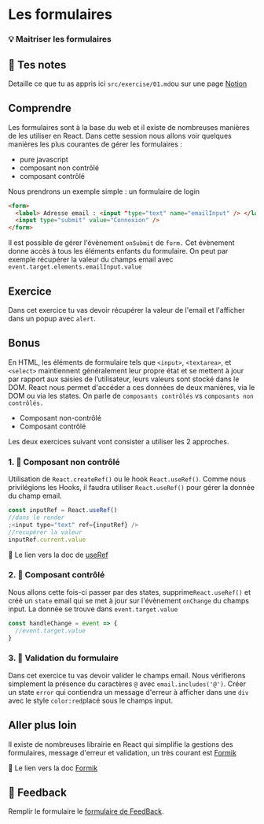 # Les formulaires

### 💡 Maitriser les formulaires

## 📝 Tes notes

Detaille ce que tu as appris ici
`src/exercise/01.md`ou sur une page [Notion](https://go.mikecodeur.com/course-notes-template)

## Comprendre

Les formulaires sont à la base du web et il existe de nombreuses manières de les
utiliser en React. Dans cette session nous allons voir quelques manières les
plus courantes de gérer les formulaires :

- pure javascript
- composant non contrôlé
- composant contrôlé

Nous prendrons un exemple simple : un formulaire de login

```html
<form>
  <label> Adresse email : <input "type="text" name="emailInput" /> </label>
  <input type="submit" value="Connexion" />
</form>
```

Il est possible de gérer l'évènement `onSubmit` de `form.` Cet évènement donne
accès à tous les éléments enfants du formulaire. On peut par exemple récupérer
la valeur du champs email avec `event.target.elements.emailInput.value`

## Exercice

Dans cet exercice tu vas devoir récupérer la valeur de l'email et l'afficher
dans un popup avec `alert`.

## Bonus

En HTML, les éléments de formulaire tels que `<input>`, `<textarea>`, et
`<select>` maintiennent généralement leur propre état et se mettent à jour par
rapport aux saisies de l’utilisateur, leurs valeurs sont stocké dans le DOM.
React nous permet d'accéder a ces données de deux manières, via le DOM ou via
les states. On parle de `composants contrôlés` vs `composants non contrôlés.`

- Composant non-contrôlé
- Composant contrôlé

Les deux exercices suivant vont consister a utiliser les 2 approches.

### 1. 🚀 Composant non contrôlé

Utilisation de `React.createRef()` ou le hook `React.useRef()`. Comme nous
privilégions les Hooks, il faudra utiliser `React.useRef()` pour gérer la donnée
du champ email.

```jsx
const inputRef = React.useRef()
//dans le render
;<input type="text" ref={inputRef} />
//recupérer la valeur
inputRef.current.value
```

📑 Le lien vers la doc de
[useRef](https://fr.reactjs.org/docs/hooks-reference.html#useref)

### 2. 🚀 Composant contrôlé

Nous allons cette fois-ci passer par des states, supprime`React.useRef()` et
créé un `state` email qui se met à jour sur l'évènement `onChange` du champs
input. La donnée se trouve dans `event.target.value`

```jsx
const handleChange = event => {
  //event.target.value
}
```

### 3. 🚀 Validation du formulaire

Dans cet exercice tu vas devoir valider le champs email. Nous vérifierons
simplement la présence du caractères `@` avec `email.includes('@')`. Créer un
state `error` qui contiendra un message d'erreur à afficher dans une `div` avec
le style `color:red`placé sous le champs input.

## Aller plus loin

Il existe de nombreuses librairie en React qui simplifie la gestions des
formulaires, message d'erreur et validation, un très courant est
[Formik](https://formik.org/)

📑 Le lien vers la doc [Formik](https://formik.org/)

## 🐜 Feedback

Remplir le formulaire le
[formulaire de FeedBack](https://go.mikecodeur.com/cours-react-avis).
